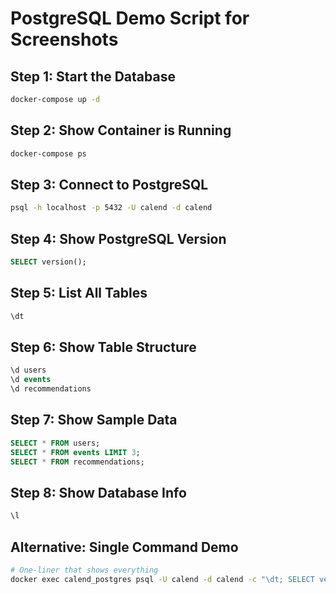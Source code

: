 # PostgreSQL Demo Script for Screenshots

## Step 1: Start the Database
```bash
docker-compose up -d
```

## Step 2: Show Container is Running
```bash
docker-compose ps
```

## Step 3: Connect to PostgreSQL
```bash
psql -h localhost -p 5432 -U calend -d calend
```

## Step 4: Show PostgreSQL Version
```sql
SELECT version();
```

## Step 5: List All Tables
```sql
\dt
```

## Step 6: Show Table Structure
```sql
\d users
\d events
\d recommendations
```

## Step 7: Show Sample Data
```sql
SELECT * FROM users;
SELECT * FROM events LIMIT 3;
SELECT * FROM recommendations;
```

## Step 8: Show Database Info
```sql
\l
```

## Alternative: Single Command Demo
```bash
# One-liner that shows everything
docker exec calend_postgres psql -U calend -d calend -c "\dt; SELECT version();"
```
